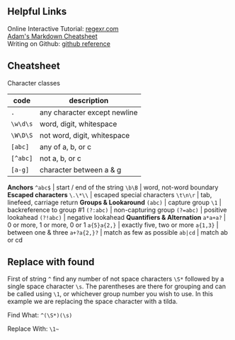 ## Helpful Links 

Online Interactive Tutorial: [regexr.com](https://regexr.com/)  
[Adam's Markdown Cheatsheet](https://github.com/adam-p/markdown-here/wiki/Markdown-Cheatsheet)  
Writing on Github: [github reference](https://help.github.com/en/categories/writing-on-github)

## Cheatsheet

Character classes

code | description
--- | ---
`.` | any character except newline
`\w\d\s` | word, digit, whitespace
`\W\D\S` | not word, digit, whitespace
`[abc]` | any of a, b, or c
`[^abc]` | not a, b, or c
`[a-g]` | character between a & g
**Anchors**
`^abc$` | start / end of the string
`\b\B` | word, not-word boundary
**Escaped characters**
`\.\*\\` | escaped special characters
`\t\n\r` | tab, linefeed, carriage return
**Groups & Lookaround**
`(abc)` | capture group
`\1` | backreference to group #1
`(?:abc)` | non-capturing group
`(?=abc)` | positive lookahead
`(?!abc)` | negative lookahead
**Quantifiers & Alternation**
`a*a+a?` | 0 or more, 1 or more, 0 or 1
`a{5}a{2,}` | exactly five, two or more
`a{1,3}` | between one & three
`a+?a{2,}?` | match as few as possible
`ab|cd` | match ab or cd


## Replace with found

First of string `^` find any number of not space characters `\S*` followed by a single space character `\s`. The parentheses are there for grouping and can be called using `\1`, or whichever group number you wish to use. In this example we are replacing the space character with a tilda.

Find What: `^(\S*)(\s)`

Replace With: `\1~`

